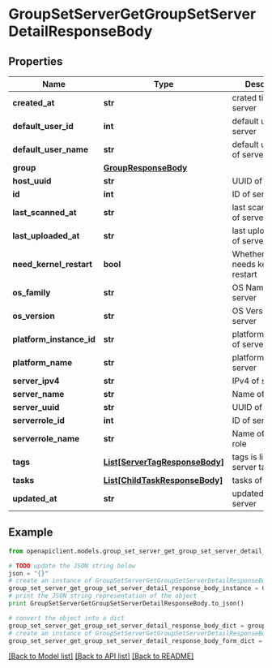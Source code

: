 # GroupSetServerGetGroupSetServerDetailResponseBody


## Properties
Name | Type | Description | Notes
------------ | ------------- | ------------- | -------------
**created_at** | **str** | crated time of server | 
**default_user_id** | **int** | default user ID of server | [optional] 
**default_user_name** | **str** | default user name of server | [optional] 
**group** | [**GroupResponseBody**](GroupResponseBody.md) |  | [optional] 
**host_uuid** | **str** | UUID of server | 
**id** | **int** | ID of server | 
**last_scanned_at** | **str** | last scanned time of server | [optional] 
**last_uploaded_at** | **str** | last uploaded time of server | [optional] 
**need_kernel_restart** | **bool** | Whether server needs kernel restart | 
**os_family** | **str** | OS Name of server | 
**os_version** | **str** | OS Version of server | 
**platform_instance_id** | **str** | platformInstanceId of server | 
**platform_name** | **str** | platformName of server | 
**server_ipv4** | **str** | IPv4 of server | 
**server_name** | **str** | Name of server | 
**server_uuid** | **str** | UUID of server | 
**serverrole_id** | **int** | ID of server role | 
**serverrole_name** | **str** | Name of server role | 
**tags** | [**List[ServerTagResponseBody]**](ServerTagResponseBody.md) | tags is list of server tag | [optional] 
**tasks** | [**List[ChildTaskResponseBody]**](ChildTaskResponseBody.md) | tasks of server | [optional] 
**updated_at** | **str** | updated time of server | 

## Example

```python
from openapiclient.models.group_set_server_get_group_set_server_detail_response_body import GroupSetServerGetGroupSetServerDetailResponseBody

# TODO update the JSON string below
json = "{}"
# create an instance of GroupSetServerGetGroupSetServerDetailResponseBody from a JSON string
group_set_server_get_group_set_server_detail_response_body_instance = GroupSetServerGetGroupSetServerDetailResponseBody.from_json(json)
# print the JSON string representation of the object
print GroupSetServerGetGroupSetServerDetailResponseBody.to_json()

# convert the object into a dict
group_set_server_get_group_set_server_detail_response_body_dict = group_set_server_get_group_set_server_detail_response_body_instance.to_dict()
# create an instance of GroupSetServerGetGroupSetServerDetailResponseBody from a dict
group_set_server_get_group_set_server_detail_response_body_form_dict = group_set_server_get_group_set_server_detail_response_body.from_dict(group_set_server_get_group_set_server_detail_response_body_dict)
```
[[Back to Model list]](../README.md#documentation-for-models) [[Back to API list]](../README.md#documentation-for-api-endpoints) [[Back to README]](../README.md)


